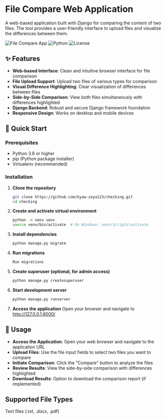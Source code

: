 # File Compare Web Application

A web-based application built with Django for comparing the content of two files. The tool provides a user-friendly interface to upload files and visualize the differences between them.

![File Compare App](https://img.shields.io/badge/Django-3.2-green.svg)
![Python](https://img.shields.io/badge/Python-3.8%2B-blue.svg)
![License](https://img.shields.io/badge/License-MIT-yellow.svg)

## ✨ Features

- **Web-based Interface**: Clean and intuitive browser interface for file comparison
- **File Upload Support**: Upload two files of various types for comparison
- **Visual Difference Highlighting**: Clear visualization of differences between files
- **Side-by-Side Comparison**: View both files simultaneously with differences highlighted
- **Django Backend**: Robust and secure Django framework foundation
- **Responsive Design**: Works on desktop and mobile devices

## 🚀 Quick Start

### Prerequisites

- Python 3.8 or higher
- pip (Python package installer)
- Virtualenv (recommended)

### Installation

1. **Clone the repository**
   ```bash
   git clone https://github.com/kyaw-zaya123/checking.git
   cd checking

2. **Create and activate virtual environment**
   ```bash
   python -m venv venv
   source venv/bin/activate  # On Windows: venv\Scripts\activate

3. **Install dependencies**
   ```bash
   python manage.py migrate

4. **Run migrations**
   ```bash
   Run migrations

5. **Create superuser (optional, for admin access)**
   ```bash
   python manage.py createsuperuser

6. **Start development server**
   ```bash
   python manage.py runserver

7. **Access the application**
   Open your browser and navigate to http://127.0.0.1:8000/

## 🎯 Usage 
- **Access the Application**: Open your web browser and navigate to the application URL
- **Upload Files**: Use the file input fields to select two files you want to compare
- **Initiate Comparison**: Click the "Compare" button to analyze the files
- **Review Results**: View the side-by-side comparison with differences highlighted
- **Download Results**: Option to download the comparison report (if implemented)

## Supported File Types
Text files (.txt, .docx, .pdf)


